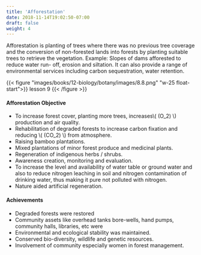 ```yaml
---
title: 'Afforestation'
date: 2018-11-14T19:02:50-07:00
draft: false
weight: 4
---
```


Afforestation is planting of trees where there was no previous tree coverage and the conversion of non-forested lands into forests by planting suitable trees to retrieve the vegetation. Example: Slopes of dams afforested to reduce water run- off, erosion and siltation. It can also provide a range of environmental services including carbon sequestration, water retention.


{{< figure "images/books/12-biology/botany/images/8.8.png" "w-25 float-start">}}
lesson 9
{{< /figure >}}

#### Afforestation Objective


* To increase forest cover, planting more trees, increases\\( (O_2) \\) production and air quality.
* Rehabilitation of degraded forests to increase carbon fixation and reducing \\( (CO_2) \\) from atmosphere.
* Raising bamboo plantations.
* Mixed plantations of minor forest produce and medicinal plants.
* Regeneration of indigenous herbs / shrubs.
* Awareness creation, monitoring and evaluation.
* To increase the level and availability of water table or ground water and also to reduce nitrogen leaching in soil and nitrogen contamination of drinking water, thus making it pure not polluted with nitrogen.
* Nature aided artificial regeneration.


#### Achievements
* Degraded forests were restored
* Community assets like overhead tanks bore-wells, hand pumps, community halls, libraries, etc were 
* Environmental and ecological stability was maintained.
* Conserved bio-diversity, wildlife and genetic resources.
* Involvement of community especially women in forest management.